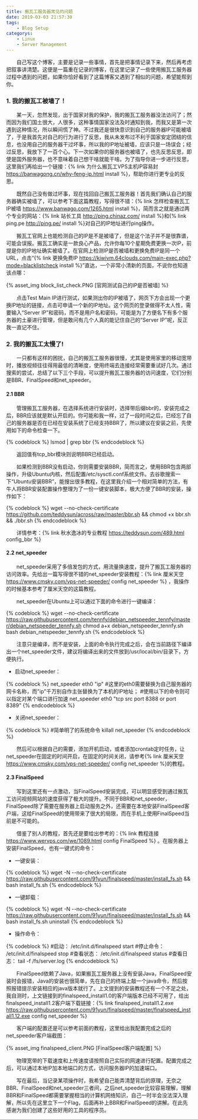 ```yaml
---
title: 搬瓦工服务器常见的问题
date: 2019-03-03 21:57:30
tags:
    - Blog Setup
categorys: 
    - Linux 
    - Server Management
---
```


&emsp;&emsp;自己写这个博客，主要是记录一些事情，首先是把事情记录下来，然后再考虑把叙事讲清楚。这便是一篇重在记录的博客，在这里记录了一些使用搬瓦工服务器过程中遇到的问题，如果你恰好看到了这篇博客又遇到了相似的问题，希望能帮到你。

### 1. 我的搬瓦工被墙了！

&emsp;&emsp;某一天，忽然发现，出于国家对我的保护，我的搬瓦工服务器没法访问了；然而因为我们国土很大，人很多，这种事情国家没法及时通知到我，而我又是第一次遇到这种情况，所以瞬间慌了神。不过我还是很快意识到自己的服务器IP可能被墙了，于是我首先对自己的行为进行了反思，我从未发布过不利于国家安定团结的信息，也没用自己的服务器干过坏事，所以我的IP地址被墙，应该只是一场误会；经过反思，我放下了一百个心。下一次如果你的服务器也被墙了，也先反思反思，即使是国外服务器，也不意味着自己想干啥就能干啥。为了指导你进一步进行反思，这里我们再给出一个链接：{% link 为什么搬瓦工VPS主机IP容易封 https://banwagong.cn/why-feng-ip.html install %}，帮助你进行更专业的反思。

&emsp;&emsp;既然自己没有做过坏事，现在找回自己搬瓦工服务器！首先我们确认自己的服务器确实被墙了，可以参考下面这篇教程，写得很不错：{% link 怎样检查搬瓦工IP被墙 https://www.banwago.com/1265.html install %}，简而言之就是通过两个专业的网站：{% link 站长工具 http://ping.chinaz.com/ install %}和{% link ping.pe http://ping.pe/ install %}对自己的IP地址进行ping操作。

&emsp;&emsp;搬瓦工官网上也能检测自己的IP是不是被墙了，但是这个法子并不是很靠谱，可能会误报。搬瓦工确实是一款良心产品，允许你每10个星期免费更换一次IP，前提是你的IP地址确实被墙了。在官网上检测IP是否被墙和更换免费IP是同一个URL，点击“{% link 更换免费IP https://kiwivm.64clouds.com/main-exec.php?mode=blacklistcheck install %}”直达，一个非常小清新的页面，不说你也知道该点哪：

{% asset_img block_list_check.PNG [官网测试自己的IP是否被墙] %}

&emsp;&emsp;点击Test Main IP进行测试，如果测出你的IP被墙了，网页下方会出现一个更换IP地址的链接，点击可申请一个新的IP地址。这个网页的登录做得不太人性，需要输入“Server IP”和密码，而不是用户名和密码，可能是为了方便名下有多个服务器的土豪进行管理，但是敢问有几个人真的能记住自己的“Server IP”呢，反正我一直记不住。

### 2. 我的搬瓦工太慢了!

&emsp;&emsp;一只都有这样的困扰，自己的搬瓦工服务器很慢，尤其是使用家里的移动宽带时，播放视频往往得用最低的清晰度，使用终端去连接经常需要重试好几次。通过搜索的尝试，总结了以下三个手段，可以提升搬瓦工服务器的访问速度，它们分别是BBR、FinalSpeed和net_speeder。

#### 2.1 BBR

&emsp;&emsp;管理搬瓦工服务器，在选择系统进行安装时，选择带后缀bbr的，安装完成之后，BBR应该就是默认开启的。你可能和我一样，过了一段时间之后，已经忘了自己的服务器是否在已经在安装系统了已经支持BBR了，所以建议在安装之前，先使用如下的命令检查一下。

{% codeblock %}
lsmod | grep bbr
{% endcodeblock %}

&emsp;&emsp;返回值有tcp_bbr模块则说明BBR已经启动。

&emsp;&emsp;如果检测到BBR没有启动，你则需要安装BBR，简而言之，使用BBR包含两部操作，升级Ubuntu内核，然后配置/etc/sysctl.conf系统文件。去谷歌搜索一下“Ubuntu安装BBR”，能搜出很多教程，在这里我介绍一个相对简单的方法，有牛人将BBR安装配置操作整理为了一份一键安装脚本，极大方便了BBR的安装，操作如下：

{% codeblock %}
wget --no-check-certificate https://github.com/teddysun/across/raw/master/bbr.sh && chmod +x bbr.sh && ./bbr.sh
{% endcodeblock %}

&emsp;&emsp;详情参考：{% link 秋水逸冰的专业教程 https://teddysun.com/489.html config_bbr %}

#### 2.2 net_speeder

&emsp;&emsp;net_speeder采用了多倍发包的方式，用流量换速度，提升了搬瓦工服务器的访问效率。先给出一篇写得很不错的net_speeder安装教程：{% link 厘米天空 https://www.cmsky.com/vps-net-speeder/ config net_speeder %} ，我操作的时候基本参考了厘米天空的这篇教程。

&emsp;&emsp;net_speeder在Ubuntu上可以通过下面的命令进行一键编译：

{% codeblock %}
wget --no-check-certificate https://raw.githubusercontent.com/tennfy/debian_netspeeder_tennfy/master/debian_netspeeder_tennfy.sh
chmod a+x debian_netspeeder_tennfy.sh
bash debian_netspeeder_tennfy.sh
{% endcodeblock %}

&emsp;&emsp;注意只是编译，而不是安装，上面的命令执行完成之后，会在当前路径下编译出一个net_speeder文件，建议将编译出来的文件放到/usr/local/bin/目录下，方便执行。

* 启动net_speeder：

{% codeblock %}
net_speeder eth0 "ip"
#这里的eth0需要替换为自己服务器的网卡名称，而"ip"千万别自作主张替换为了本机的IP地址；
#使用以下的命令则可以指定对某个端口进行加速
net_speeder eth0 "tcp src port 8388 or port 8389"
{% endcodeblock %}

* 关闭net_speeder：

{% codeblock %}
#简单明了的系统命令
killall net_speeder
{% endcodeblock %}

&emsp;&emsp;然后可以根据自己的需要，添加开机启动，或者添加crontab定时任务，让net_speeder在固定的时间开启，在固定的时间关闭，请参考{% link 厘米天空 https://www.cmsky.com/vps-net-speeder/ config net_speeder %}的教程。


#### 2.3 FinalSpeed

&emsp;&emsp;写到这里还有一点激动，当FinalSpeed安装完成，可以明显感受到通过搬瓦工访问视频网站的速度获得了极大的提升。不同于BBR和net_speeder，FinalSpeed除了需要在服务器上启动服务之外，还需要在本地安装FinalSpeed客户端，这给FinalSpeed的使用带来了很大的局限，而在手机上使用FinalSpeed当前是不可能的。

&emsp;&emsp;借鉴了别人的教程，首先还是要给出参考的：{% link 教程连接 https://www.wervps.com/we/1089.html config FinalSpeed %} 。在服务器上安装FinalSpeed，也有一键式的命令：

* 一键安装：

{% codeblock %}
wget -N --no-check-certificate https://raw.githubusercontent.com/91yun/finalspeed/master/install_fs.sh && bash install_fs.sh
{% endcodeblock %}

* 一键卸载：

{% codeblock %}
wget -N --no-check-certificate https://raw.githubusercontent.com/91yun/finalspeed/master/install_fs.sh && bash install_fs.sh uninstall
{% endcodeblock %}

* 操作命令：

{% codeblock %}
#启动：
/etc/init.d/finalspeed start
#停止命令：
/etc/init.d/finalspeed stop
#查看状态：
/etc/init.d/finalspeed status
#查看日志：
tail -f /fs/server.log
{% endcodeblock %}

&emsp;&emsp;FinalSpeed依赖了Java，如果搬瓦工服务器上没有安装Java，FinalSpeed安装时会报错，Java的安装也很简单，先在自己的终端上敲一个java命令，然后按照报错提示安装相应的java版本就行了。上文提到的安装教程还有一个不足之处，我自测时，上文链接到的finalspeed_install1.0的客户端版本已经不可用了，给出finalspeed_install1.2客户端下载链接：{% link finalspeed_install1.2.exe https://raw.githubusercontent.com/91yun/finalspeed/master/finalspeed_install1.12.exe config net_speeder %}

&emsp;&emsp;客户端的配置还是可以参考前面的教程，这里给出我配置完成之后的net_speeder客户端截图：

{% asset_img finalspeed_client.PNG [FinalSpeed客户端配置] %}

&emsp;&emsp;物理宽带的下载速度和上传速度请按照自己实际的网速进行配置。配置完成之后，可以通过本地IP加本地端口的方式，访问服务器IP的加速端口。

&emsp;&emsp;写在最后，当记录某项操作时，我希望自己能弄清楚背后的原理，无奈之BBR、FinalSpeed和net_speeder三者间，之后net_speeder比较容易理解，理解BBR和FinalSpeed都需要掌握相当的计算机网络知识，自己一时半会没法深入理解，所以先在这里立下一个Flag，后面再补上BBR和FinalSpeed的讲解。在此先感谢为我们创建了这些好用的工具的程序员。


